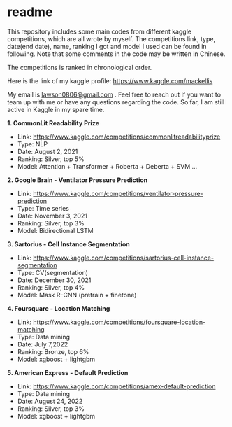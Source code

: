 # readme
This repository includes some main codes from different kaggle competitions, which are all wrote by myself. The competitions link, type, date(end date), name, ranking I got and model I used can be found in following. Note that some comments in the code may be written in Chinese.

The competitions is ranked in chronological order.

Here is the link of my kaggle profile: https://www.kaggle.com/mackellis

My email is lawson0806@gmail.com . Feel free to reach out if you want to team up with me or have any questions regarding the code. So far, I am still active in Kaggle in my spare time.

**1. CommonLit Readability Prize**  

-   Link: https://www.kaggle.com/competitions/commonlitreadabilityprize  
-   Type: NLP  
-   Date: August 2, 2021  
-   Ranking: Silver, top 5%  
-   Model: Attention + Transformer + Roberta + Deberta + SVM ...  


**2. Google Brain - Ventilator Pressure Prediction**  

-   Link: https://www.kaggle.com/competitions/ventilator-pressure-prediction  
-   Type: Time series  
-   Date: November 3, 2021   
-   Ranking: Silver, top 3%  
-   Model: Bidirectional LSTM  


**3. Sartorius - Cell Instance Segmentation**  

-   Link: https://www.kaggle.com/competitions/sartorius-cell-instance-segmentation  
-   Type: CV(segmentation)  
-   Date: December 30, 2021  
-   Ranking: Silver, top 4%  
-   Model: Mask R-CNN (pretrain + finetone)  


**4. Foursquare - Location Matching**  

-   Link: https://www.kaggle.com/competitions/foursquare-location-matching  
-   Type: Data mining  
-   Date: July 7,2022  
-   Ranking: Bronze, top 6%  
-   Model: xgboost + lightgbm  


**5. American Express - Default Prediction** 

-   Link: https://www.kaggle.com/competitions/amex-default-prediction  
-   Type: Data mining  
-   Date: August 24, 2022  
-   Ranking: Silver, top 3%  
-   Model: xgboost + lightgbm  
  



